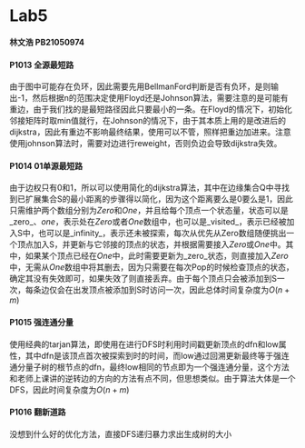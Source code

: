 # Lab5

__林文浩 PB21050974__

#### P1013 全源最短路

由于图中可能存在负环，因此需要先用BellmanFord判断是否有负环，是则输出-1，然后根据n的范围决定使用Floyd还是Johnson算法，需要注意的是可能有重边，由于我们找的是最短路径因此只要最小的一条。在Floyd的情况下，初始化邻接矩阵时取min值就行，在Johnson的情况下，由于其本质上用的是改进后的dijkstra，因此有重边不影响最终结果，使用可以不管，照样把重边加进来。注意使用johnson算法时，需要对边进行reweight，否则负边会导致dijkstra失效。

#### P1014 01单源最短路

由于边权只有$0$和$1$，所以可以使用简化的dijkstra算法，其中在边缘集合Q中寻找到已扩展集合S的最小距离的步骤得以简化，因为这个距离要么是$0$要么是$1$，因此只需维护两个数组分别为$Zero$和$One$，并且给每个顶点一个状态量，状态可以是_zero_、_one_，表示处在$Zero$或者$One$数组中，也可以是_visited_，表示已经被加入S中，也可以是_infinity_，表示还未被探索，每次从优先从Zero数组随便挑出一个顶点加入S，并更新与它邻接的顶点的状态，并根据需要接入$Zero$或$One$中。其中，如果某个顶点已经在$One$中，此时需要更新为_zero_状态，则直接加入$Zero$中，无需从$One$数组中将其删去，因为只需要在每次Pop的时候检查顶点的状态，确定其没有失效即可，如果失效了则直接丢弃。由于每个顶点只会被添加到S一次，每条边仅会在出发顶点被添加到S时访问一次，因此总体时间复杂度为$O(n+m)$

#### P1015 强连通分量

使用经典的tarjan算法，即使用在进行DFS时利用时间戳更新顶点的dfn和low属性，其中dfn是该顶点首次被探索到时的时间，而low通过回溯更新最终等于强连通分量子树的根节点的dfn，最终low相同的节点即为一个强连通分量，这个方法和老师上课讲的逆转边的方向的方法有点不同，但思想类似。由于算法大体是一个DFS，因此时间复杂度为$O(n+m)$

#### P1016 翻新道路

没想到什么好的优化方法，直接DFS递归暴力求出生成树的大小
